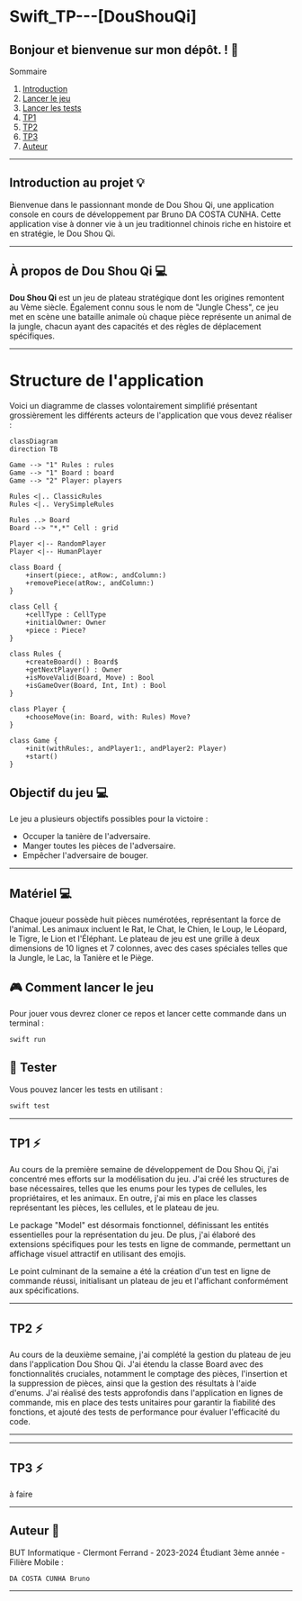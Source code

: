 
# **Swift_TP---[DouShouQi]**

## Bonjour et bienvenue sur mon dépôt. ! 👋


Sommaire


  
 1. [Introduction](#introduction)
 2. [Lancer le jeu](#lancer)
 3. [Lancer les tests](#tests)
 4. [TP1](#tp1)
 5. [TP2](#tp2)
 6. [TP3](#tp3)
 7. [Auteur](#auteur)

</div>

  
  

*******

<div  id='introduction'/>

  

## **Introduction au projet** :bulb:

  
Bienvenue dans le passionnant monde de Dou Shou Qi, une application console en cours de développement par Bruno DA COSTA CUNHA. Cette application vise à donner vie à un jeu traditionnel chinois riche en histoire et en stratégie, le Dou Shou Qi.
  
*******

  

<div  id='apropos'/>

## **À propos de Dou Shou Qi** :computer:


**Dou Shou Qi** est un jeu de plateau stratégique dont les origines remontent au Vème siècle. Également connu sous le nom de "Jungle Chess", ce jeu met en scène une bataille animale où chaque pièce représente un animal de la jungle, chacun ayant des capacités et des règles de déplacement spécifiques.

*******

# Structure de l'application

Voici un diagramme de classes volontairement simplifié présentant grossièrement les différents acteurs de l'application que vous devez réaliser :

```mermaid
classDiagram
direction TB

Game --> "1" Rules : rules
Game --> "1" Board : board
Game --> "2" Player: players

Rules <|.. ClassicRules
Rules <|.. VerySimpleRules

Rules ..> Board
Board --> "*,*" Cell : grid

Player <|-- RandomPlayer
Player <|-- HumanPlayer

class Board {
    +insert(piece:, atRow:, andColumn:)
    +removePiece(atRow:, andColumn:)
}

class Cell {
    +cellType : CellType
    +initialOwner: Owner
    +piece : Piece?
}

class Rules {
    +createBoard() : Board$
    +getNextPlayer() : Owner
    +isMoveValid(Board, Move) : Bool
    +isGameOver(Board, Int, Int) : Bool
}

class Player {
    +chooseMove(in: Board, with: Rules) Move?
}

class Game {
    +init(withRules:, andPlayer1:, andPlayer2: Player)
    +start()
}
```
 


  
<div  id='objectif'/>

## **Objectif du jeu** :computer:

  


Le jeu a plusieurs objectifs possibles pour la victoire :

-   Occuper la tanière de l'adversaire.
-   Manger toutes les pièces de l'adversaire.
-   Empêcher l'adversaire de bouger.
  
  
*******

<div  id='material'/>

## **Matériel** :computer:


Chaque joueur possède huit pièces numérotées, représentant la force de l'animal. Les animaux incluent le Rat, le Chat, le Chien, le Loup, le Léopard, le Tigre, le Lion et l'Éléphant. Le plateau de jeu est une grille à deux dimensions de 10 lignes et 7 colonnes, avec des cases spéciales telles que la Jungle, le Lac, la Tanière et le Piège.



<div  id='lancer'/>

## 🎮 Comment lancer le jeu 
Pour jouer vous devrez cloner ce repos et lancer cette commande dans un terminal :
```sh
swift run
```

<div  id='tests'/>

## 🧪 Tester
Vous pouvez lancer les tests en utilisant :
```sh
swift test
```


<div  id='tp1'/>

*******

## TP1 :zap:

Au cours de la première semaine de développement de Dou Shou Qi, j'ai concentré mes efforts sur la modélisation du jeu. J'ai créé les structures de base nécessaires, telles que les enums pour les types de cellules, les propriétaires, et les animaux. En outre, j'ai mis en place les classes représentant les pièces, les cellules, et le plateau de jeu.

Le package "Model" est désormais fonctionnel, définissant les entités essentielles pour la représentation du jeu. De plus, j'ai élaboré des extensions spécifiques pour les tests en ligne de commande, permettant un affichage visuel attractif en utilisant des emojis.

Le point culminant de la semaine a été la création d'un test en ligne de commande réussi, initialisant un plateau de jeu et l'affichant conformément aux spécifications.



<div  id='tp2'/>

*******

## TP2 :zap:

Au cours de la deuxième semaine, j'ai complété la gestion du plateau de jeu dans l'application Dou Shou Qi. J'ai étendu la classe Board avec des fonctionnalités cruciales, notamment le comptage des pièces, l'insertion et la suppression de pièces, ainsi que la gestion des résultats à l'aide d'enums. J'ai réalisé des tests approfondis dans l'application en lignes de commande, mis en place des tests unitaires pour garantir la fiabilité des fonctions, et ajouté des tests de performance pour évaluer l'efficacité du code.

 *******


 <div  id='tp3'/>

*******

## TP3 :zap:

à faire

 *******

<div  id='auteur'/>



## Auteur :busts_in_silhouette:

BUT Informatique - Clermont Ferrand - 2023-2024
Étudiant 3ème année - Filière Mobile :
   
`DA COSTA CUNHA Bruno`

*******